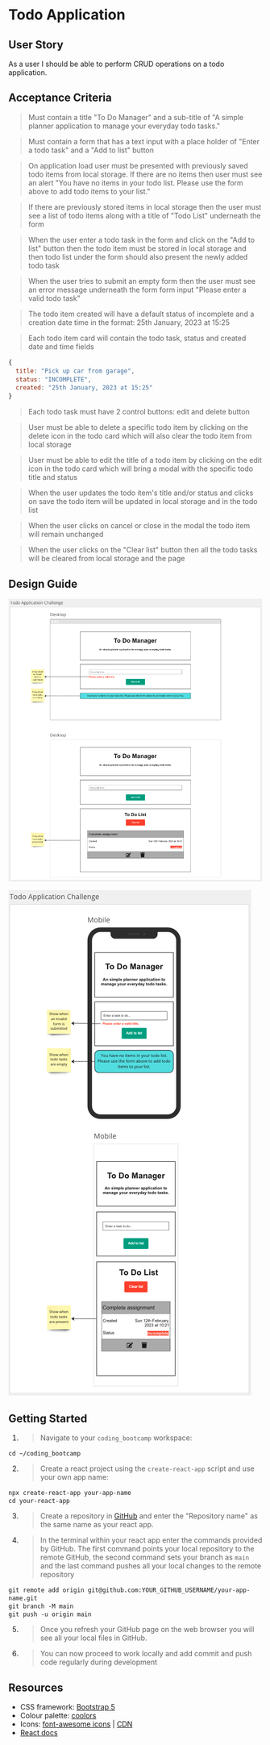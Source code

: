 # Todo Application

## User Story

As a user I should be able to perform CRUD operations on a todo application.

## Acceptance Criteria

> Must contain a title "To Do Manager" and a sub-title of "A simple planner application to manage your everyday todo tasks."

> Must contain a form that has a text input with a place holder of "Enter a todo task" and a "Add to list" button

> On application load user must be presented with previously saved todo items from local storage. If there are no items then user must see an alert "You have no items in your todo list. Please use the form above to add todo items to your list."

> If there are previously stored items in local storage then the user must see a list of todo items along with a title of "Todo List" underneath the form

> When the user enter a todo task in the form and click on the "Add to list" button then the todo item must be stored in local storage and then todo list under the form should also present the newly added todo task

> When the user tries to submit an empty form then the user must see an error message underneath the form form input "Please enter a valid todo task"

> The todo item created will have a default status of incomplete and a creation date time in the format: 25th January, 2023 at 15:25

> Each todo item card will contain the todo task, status and created date and time fields

```javascript
{
  title: "Pick up car from garage",
  status: "INCOMPLETE",
  created: "25th January, 2023 at 15:25"
}
```

> Each todo task must have 2 control buttons: edit and delete button

> User must be able to delete a specific todo item by clicking on the delete icon in the todo card which will also clear the todo item from local storage

> User must be able to edit the title of a todo item by clicking on the edit icon in the todo card which will bring a modal with the specific todo title and status

> When the user updates the todo item's title and/or status and clicks on save the todo item will be updated in local storage and in the todo list

> When the user clicks on cancel or close in the modal the todo item will remain unchanged

> When the user clicks on the "Clear list" button then all the todo tasks will be cleared from local storage and the page

## Design Guide

![desktop design guide](./desktop-design.png)

![mobile design guide](./mobile-design.png)

## Getting Started

1. > Navigate to your `coding_bootcamp` workspace:

```
cd ~/coding_bootcamp
```

2. > Create a react project using the `create-react-app` script and use your own app name:

```
npx create-react-app your-app-name
cd your-react-app
```

3. > Create a repository in [GitHub](https://github.com/new) and enter the "Repository name" as the same name as your react app.

4. > In the terminal within your react app enter the commands provided by GitHub. The first command points your local repository to the remote GitHub, the second command sets your branch as `main` and the last command pushes all your local changes to the remote repository

```
git remote add origin git@github.com:YOUR_GITHUB_USERNAME/your-app-name.git
git branch -M main
git push -u origin main
```

5. > Once you refresh your GitHub page on the web browser you will see all your local files in GitHub.

6. > You can now proceed to work locally and add commit and push code regularly during development

## Resources

- CSS framework: [Bootstrap 5](https://getbootstrap.com/docs/5.3/getting-started/introduction/)
- Colour palette: [coolors](https://coolors.co/)
- Icons: [font-awesome icons](https://fontawesome.com/icons) | [CDN](https://cdnjs.com/libraries/font-awesome)
- [React docs](https://beta.reactjs.org/)
